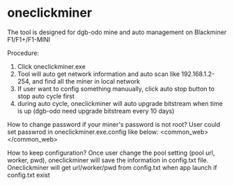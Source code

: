 # oneclickminer
The tool is designed for dgb-odo mine and auto management on Blackminer F1/F1+/F1-MINI

Procedure:
1. Click oneclickminer.exe
2. Tool will auto get network information and auto scan like 192.168.1.2-254, and find all the miner in local network
3. If user want to config something manuually, click auto stop button to stop auto cycle first
4. during auto cycle, oneclickminer will auto upgrade bitstream when time is up (dgb-odo need upgrade bitstream every 10 days)

How to change password if your miner's password is not root?
User could set passwrod in oneclickminer.exe.config like below:
  <common_web>
    <add key="user" value="root" />
    <add key="pass" value="root" />
  </common_web>
  
How to keep configuration?
Once user change the pool setting (pool url, worker, pwd), oneclickminer will save the information in config.txt file.
Oneclickminer will get url/worker/pwd from config.txt when app launch if config.txt exist

